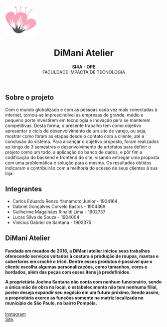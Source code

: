 <div align="center" style="height:100px; width:100px" ><img src="static/images/LOGO_NAVBAR.png"></div>
<h1 align="center">DiMani Atelier</h1>
<p align="center"><strong>SI4A - OPE</strong>
<br>FACULDADE IMPACTA DE TECNOLOGIA</p>
<br/>

<h2>Sobre o projeto</h2>

Com o mundo globalizado e com as pessoas cada vez mais conectadas à internet, tornou-se imprescindível às empresas de grande, médio e pequeno porte investirem em tecnologia e inovação para se manterem competitivas. Desta forma, o presente trabalho tem como objetivo apresentar o ciclo de desenvolvimento de um site de varejo, ou seja, mostrar como foram as etapas desde o contato com a cliente, até a conclusão do sistema. Para alcançar o objetivo proposto, foram realizados ao longo de 3 semestres o desenvolvimento de artefatos para definir o projeto como um todo, a aplicação do banco de dados, e pôr fim a codificação do backend e frontend do site, visando entregar uma proposta com uma problemática e solução para a mesma. Os resultados obtidos indicaram e contribuirão com a melhoria do acesso de seus clientes à sua loja.

<h2>Integrantes</h2>

- Carlos Eduardo Renzo Yamamoto Junior - 1904164
- Gabriel Gonçalves Corvelo Bastos - 1904369
- Guilherme Magalhães Rinaldi Lima - 1902737
- Lucas Silva de Souza - 1904004
- Vinícius Gabriel de Santana - 1903375

<h2>DiMani Atelier</h2>

<h4>Fundada em meados de 2016, a DiMani atelier iniciou seus trabalhos oferecendo serviços voltados à costura e produção de roupas, mantas e cobertores em crochê e tricô. Dentre esses produtos é possível que o cliente escolha algumas personalizações, como tamanhos, cores e bordados, além das peças com esses itens já predefinidos. 

A proprietária Joelma Santana não conta com nenhum funcionário, sendo a única mão de obra no local, o estabelecimento não tem nenhuma filial, porém deseja expandir seu negócio em um futuro próximo. Sendo assim, a proprietária exerce as funções somente na matriz localizada no município de São Paulo, no bairro Pompéia.</h4>

<a href="https://www.instagram.com/di_mani_atelier/">Instagram</a></br>
<a href="https://dimaniatelier.pythonanywhere.com/">Site</a>.
